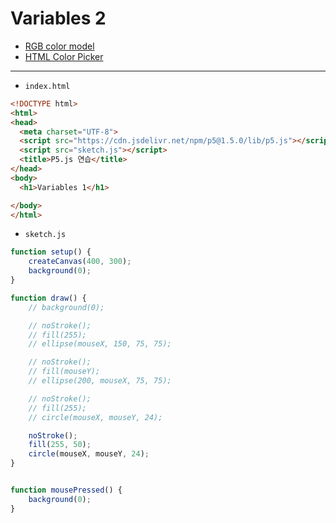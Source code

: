 # Variables 2

- [RGB color model](https://en.wikipedia.org/wiki/RGB_color_model)
- [HTML Color Picker](https://www.w3schools.com/colors/colors_picker.asp)

---

- `index.html`

```html
<!DOCTYPE html>
<html>
<head>
  <meta charset="UTF-8">
  <script src="https://cdn.jsdelivr.net/npm/p5@1.5.0/lib/p5.js"></script>
  <script src="sketch.js"></script>
  <title>P5.js 연습</title>
</head>
<body>
  <h1>Variables 1</h1>

</body>
</html>
```


- `sketch.js`

```javascript
function setup() {
    createCanvas(400, 300);
    background(0);
}

function draw() {
    // background(0);

    // noStroke();
    // fill(255);
    // ellipse(mouseX, 150, 75, 75);

    // noStroke();
    // fill(mouseY);
    // ellipse(200, mouseX, 75, 75);

    // noStroke();
    // fill(255);
    // circle(mouseX, mouseY, 24);

    noStroke();
    fill(255, 50);
    circle(mouseX, mouseY, 24);
}


function mousePressed() {
    background(0);
}
```

